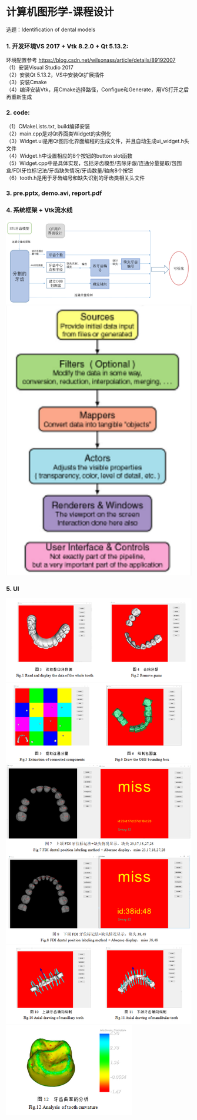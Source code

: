# 计算机图形学-课程设计  
选题：Identification of dental models  
### 1. 开发环境VS 2017 + Vtk 8.2.0 + Qt 5.13.2:   
环境配置参考 https://blog.csdn.net/wilsonass/article/details/89192007  
（1）安装Visual Studio 2017  
（2）安装Qt 5.13.2，VS中安装Qt扩展插件  
（3）安装Cmake  
（4）编译安装Vtk，用Cmake选择路径，Configue和Generate，用VS打开之后再重新生成
### 2. code: 
（1）CMakeLists.txt, build编译安装  
（2）main.cpp是对Qt界面类Widget的实例化  
（3）Widget.ui是用Qt图形化界面编程的生成文件，并且自动生成ui_widget.h头文件  
（4）Widget.h中设置相应的8个按钮的button slot函数  
（5）Widget.cpp中是具体实现，包括牙齿模型/去除牙龈/连通分量提取/包围盒/FDI牙位标记法/牙齿缺失情况/牙齿数量/轴向8个按钮  
（6）tooth.h是用于牙齿编号和缺失识别的牙齿类相关头文件
### 3. pre.pptx, demo.avi, report.pdf  
### 4. 系统框架 + Vtk流水线  
![image](https://github.com/fjygf/-/blob/master/img/1-系统框架.png)  
![image](https://github.com/fjygf/-/blob/master/img/2-VTK流水线.png)
### 5. UI  
![image](https://github.com/fjygf/-/blob/master/img/3-读取整口牙%2B去除牙龈.png)
![image](https://github.com/fjygf/-/blob/master/img/4-提取连通分量%2B绘制包围盒.png)
![image](https://github.com/fjygf/-/blob/master/img/5-FDI牙位标记法%2B缺失情况显示.png)
![image](https://github.com/fjygf/-/blob/master/img/6-牙齿轴向绘制.png)
![image](https://github.com/fjygf/-/blob/master/img/7-牙齿曲率分析.png)

